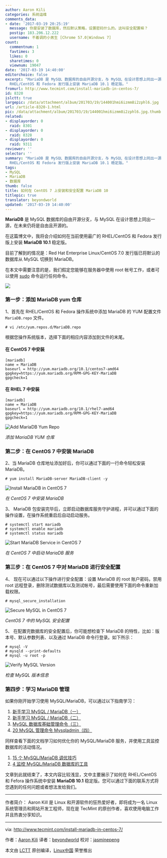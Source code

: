```yaml
---
author: Aaron Kili
categories: 系统运维
comments_data:
- date: '2017-03-19 20:25:19'
  message: 你是安装了数据库，然后默认策略，设置密码什么的。这叫安全配置嘛？
  postip: 183.206.12.222
  username: 不着调的小男生 [Chrome 57.0|Windows 7]
count:
  commentnum: 1
  favtimes: 3
  likes: 0
  sharetimes: 0
  viewnum: 19047
date: '2017-03-19 14:40:00'
editorchoice: false
excerpt: "MariaDB 是 MySQL 数据库的自由开源分支，与 MySQL 在设计思想上同出一源，在未来仍将是自由且开源的。\r\n在这篇博文中，我将会介绍如何在当前使用最广的
  RHEL/CentOS 和 Fedora 发行版上安装 MariaDB 10.1 稳定版。"
fromurl: http://www.tecmint.com/install-mariadb-in-centos-7/
id: 8320
islctt: true
largepic: /data/attachment/album/201703/19/144001hmi6izmm8i2zphl6.jpg
url: /article-8320-1.html
pic: /data/attachment/album/201703/19/144001hmi6izmm8i2zphl6.jpg.thumb.jpg
related:
- displayorder: 0
  raid: 8301
- displayorder: 0
  raid: 8328
- displayorder: 0
  raid: 9311
reviewer: ''
selector: ''
summary: "MariaDB 是 MySQL 数据库的自由开源分支，与 MySQL 在设计思想上同出一源，在未来仍将是自由且开源的。\r\n在这篇博文中，我将会介绍如何在当前使用最广的
  RHEL/CentOS 和 Fedora 发行版上安装 MariaDB 10.1 稳定版。"
tags:
- MySQL
- MariaDB
- 数据库
thumb: false
title: 如何在 CentOS 7 上安装和安全配置 MariaDB 10
titlepic: true
translator: beyondworld
updated: '2017-03-19 14:40:00'
---
```


**MariaDB** 是 MySQL 数据库的自由开源分支，与 MySQL 在设计思想上同出一源，在未来仍将是自由且开源的。


在这篇博文中，我将会介绍如何在当前使用最广的 RHEL/CentOS 和 Fedora 发行版上安装 **MariaDB 10.1** 稳定版。


目前了解到的情况是：Red Hat Enterprise Linux/CentOS 7.0 发行版已将默认的数据库从 MySQL 切换到 MariaDB。


在本文中需要注意的是，我们假定您能够在服务器中使用 root 帐号工作，或者可以使用 [sudo](/tag-sudo.html) 命令运行任何命令。


![](/data/attachment/album/201703/19/144001hmi6izmm8i2zphl6.jpg)


### 第一步：添加 MariaDB yum 仓库


1、首先在 RHEL/CentOS 和 Fedora 操作系统中添加 MariaDB 的 YUM 配置文件 `MariaDB.repo` 文件。



```
# vi /etc/yum.repos.d/MariaDB.repo

```

根据您操作系统版本，选择下面的相应内容添加到文件的末尾。


#### 在 CentOS 7 中安装



```
[mariadb]
name = MariaDB
baseurl = http://yum.mariadb.org/10.1/centos7-amd64
gpgkey=https://yum.mariadb.org/RPM-GPG-KEY-MariaDB
gpgcheck=1

```

#### 在 RHEL 7 中安装



```
[mariadb]
name = MariaDB
baseurl = http://yum.mariadb.org/10.1/rhel7-amd64
gpgkey=https://yum.mariadb.org/RPM-GPG-KEY-MariaDB
gpgcheck=1

```

![Add MariaDB Yum Repo](/data/attachment/album/201703/19/144012uubuocipoplkzoli.png)


*添加 MariaDB YUM 仓库*


### 第二步：在 CentOS 7 中安装 MariaDB


2、当 MariaDB 仓库地址添加好后，你可以通过下面的一行命令轻松安装 MariaDB。



```
# yum install MariaDB-server MariaDB-client -y

```

![Install MariaDB in CentOS 7](/data/attachment/album/201703/19/144012nex5zynrd8sk8fyx.png)


*在 CentOS 7 中安装 MariaDB*


3、 MariaDB 包安装完毕后，立即启动数据库服务守护进程，并可以通过下面的操作设置，在操作系统重启后自动启动服务。



```
# systemctl start mariadb
# systemctl enable mariadb
# systemctl status mariadb

```

![Start MariaDB Service in CentOS 7](/data/attachment/album/201703/19/144013azx4pcpwpk46068x.png)


*在 CentOS 7 中启动 MariaDB 服务*


### 第三步：在 CentOS 7 中对 MariaDB 进行安全配置


4、 现在可以通过以下操作进行安全配置：设置 MariaDB 的 root 账户密码，禁用 root 远程登录，删除测试数据库以及测试帐号，最后需要使用下面的命令重新加载权限。



```
# mysql_secure_installation

```

![Secure MySQL in CentOS 7](/data/attachment/album/201703/19/144013ynjjvord6ooworoo.png)


*CentOS 7 中的 MySQL 安全配置*


5、 在配置完数据库的安全配置后，你可能想检查下 MariaDB 的特性，比如：版本号、默认参数列表、以及通过 MariaDB 命令行登录。如下所示：



```
# mysql -V
# mysqld --print-defaults
# mysql -u root -p

```

![Verify MySQL Version](/data/attachment/album/201703/19/144014orauutoflr7fme4r.png)


*检查 MySQL 版本信息*


### 第四步：学习 MariaDB 管理


如果你刚开始学习使用 MySQL/MariaDB，可以通过以下指南学习：


1. [新手学习 MySQL / MariaDB（一）](http://www.tecmint.com/learn-mysql-mariadb-for-beginners/)
2. [新手学习 MySQL / MariaDB（二）](http://www.tecmint.com/learn-mysql-mariadb-advance-functions-sql-queries/)
3. [MySQL 数据库基础管理命令（三）](http://www.tecmint.com/gliding-through-database-mysql-in-a-nutshell-part-i/)
4. [20 MySQL 管理命令 Mysqladmin（四）](http://www.tecmint.com/mysqladmin-commands-for-database-administration-in-linux/)


同样查看下面的文档学习如何优化你的 MySQL/MariaDB 服务，并使用工具监控数据库的活动情况。


1. [15 个 MySQL/MariaDB 调优技巧](/article-5730-1.html)
2. [4 监控 MySQL/MariaDB 数据库的工具](http://www.tecmint.com/mysql-performance-monitoring/)


文章到此就结束了，本文内容比较浅显，文中主要展示了如何在 RHEL/CentOS 和 Fefora 操作系统中安装 **MariaDB 10.1** 稳定版。您可以通过下面的联系方式将您遇到的任何问题或者想法发给我们。




---


作者简介： Aaron Kill 是 Linux 和开源软件的狂热爱好者，即将成为一名 Linux 系统管理员和网站开发工程师，现在是 TecMint 的原创作者，喜欢使用电脑工作并且热衷分享知识。




---


via: <http://www.tecmint.com/install-mariadb-in-centos-7/>


作者：[Aaron Kili](http://www.tecmint.com/author/aaronkili/) 译者：[beyondworld](https://github.com/beyondworld) 校对：[jasminepeng](https://github.com/jasminepeng)


本文由 [LCTT](https://github.com/LCTT/TranslateProject) 原创编译，[Linux中国](https://linux.cn/) 荣誉推出